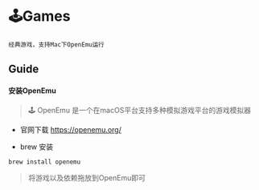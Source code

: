 # 🕹Games 

    经典游戏，支持Mac下OpenEmu运行

## Guide

#### 安装OpenEmu

> 🕹 OpenEmu 是一个在macOS平台支持多种模拟游戏平台的游戏模拟器



* 官网下载  https://openemu.org/

* brew 安装

```shell
brew install openemu
```

> 将游戏以及依赖拖放到OpenEmu即可

